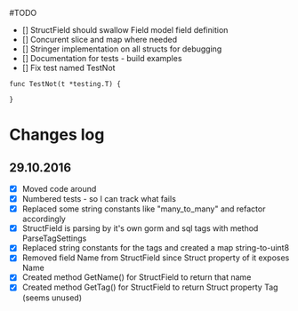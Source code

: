 #TODO
- [] StructField should swallow Field model field definition
- [] Concurent slice and map where needed
- [] Stringer implementation on all structs for debugging
- [] Documentation for tests - build examples
- [] Fix test named TestNot
```
func TestNot(t *testing.T) {

}
```
# Changes log
## 29.10.2016
- [x] Moved code around
- [x] Numbered tests - so I can track what fails
- [x] Replaced some string constants like "many_to_many" and refactor accordingly
- [x] StructField is parsing by it's own gorm and sql tags with method ParseTagSettings
- [x] Replaced string constants for the tags and created a map string-to-uint8
- [x] Removed field Name from StructField since Struct property of it exposes Name
- [x] Created method GetName() for StructField to return that name
- [x] Created method GetTag() for StructField to return Struct property Tag (seems unused)